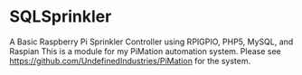 # SQLSprinkler
A Basic Raspberry Pi Sprinkler Controller using RPIGPIO, PHP5, MySQL, and Raspian
This is a module for my PiMation automation system.  Please see
https://github.com/UndefinedIndustries/PiMation for the system.
